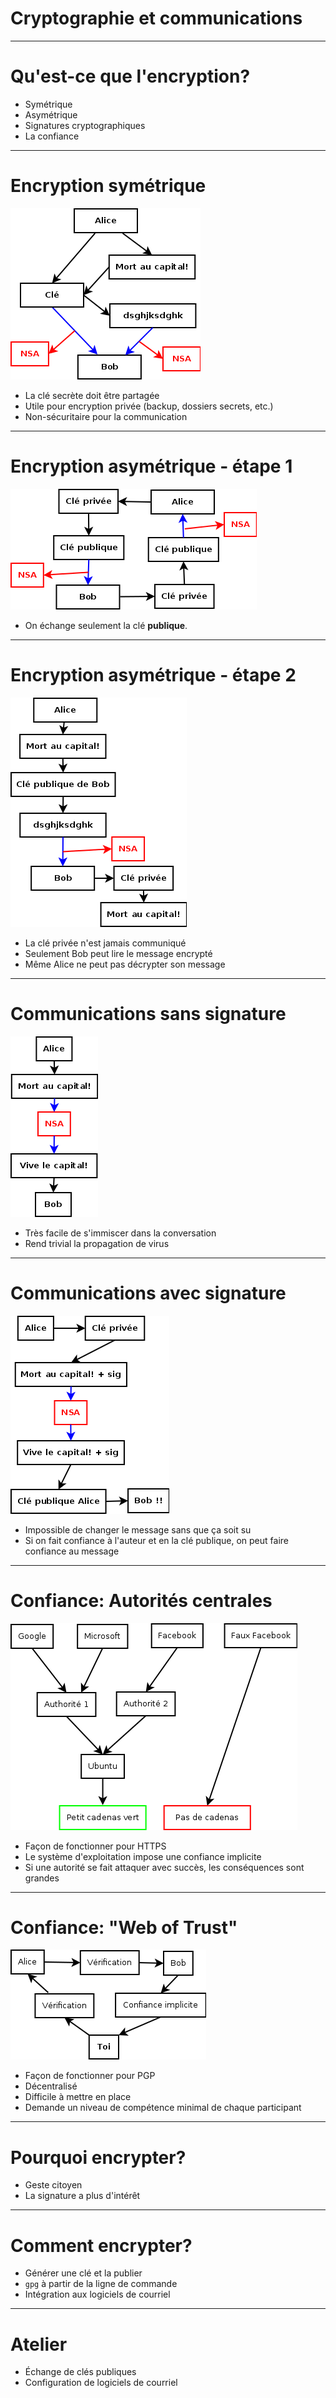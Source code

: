 # Cryptographie et communications

---

# Qu'est-ce que l'encryption?

* Symétrique
* Asymétrique
* Signatures cryptographiques
* La confiance

---

# Encryption symétrique

![Encryption symétrique](images/symmetric.png)

* La clé secrète doit être partagée
* Utile pour encryption privée (backup, dossiers secrets, etc.)
* Non-sécuritaire pour la communication

---

# Encryption asymétrique - étape 1

![Échange de clé publiques](images/asymmetric-1.png)

* On échange seulement la clé **publique**.

---

# Encryption asymétrique - étape 2

![Échange de message encrypté](images/asymmetric-2.png)

* La clé privée n'est jamais communiqué
* Seulement Bob peut lire le message encrypté
* Même Alice ne peut pas décrypter son message

---

# Communications sans signature

![Communications sans signature](images/no-signature.png)

* Très facile de s'immiscer dans la conversation
* Rend trivial la propagation de virus

---

# Communications avec signature

![Communications avec signature](images/signature.png)

* Impossible de changer le message sans que ça soit su
* Si on fait confiance à l'auteur et en la clé publique, on peut faire confiance au message

---

# Confiance: Autorités centrales

![Autorités centrales](images/central-authority-trust.png)

* Façon de fonctionner pour HTTPS
* Le système d'exploitation impose une confiance implicite
* Si une autorité se fait attaquer avec succès, les conséquences sont grandes

---

# Confiance: "Web of Trust"

![Web of Trust](images/web-of-trust.png)

* Façon de fonctionner pour PGP
* Décentralisé
* Difficile à mettre en place
* Demande un niveau de compétence minimal de chaque participant

---

# Pourquoi encrypter?

* Geste citoyen
* La signature a plus d'intérêt

---

# Comment encrypter?

* Générer une clé et la publier
* `gpg` à partir de la ligne de commande
* Intégration aux logiciels de courriel

---

# Atelier

* Échange de clés publiques
* Configuration de logiciels de courriel


